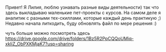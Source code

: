 Привет! Я Лилия, люблю узнавать разные виды деятельности) так что здесь выкладываю маленькие пет-проекты с курсов. 
На самом деле я аналитик с разными тех-скиллами, которые каждый день практикую ;) 
Недавно начала литкодить, буду обновлять файл по мере решения :)

чуть больше можно посмотреть здесь https://drive.google.com/drive/folders/1Bz5R2PpCQQoUMiq-xkIiZ_ObPXKMjaK7?usp=sharing
